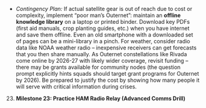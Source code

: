 - _Contingency Plan:_ If actual satellite gear is out of reach due to cost or complexity, implement “poor man’s Outernet”: maintain an **offline knowledge library** on a laptop or printed binder. Download key PDFs (first aid manuals, crop planting guides, etc.) when you have internet and save them offline. Even an old smartphone with a downloaded set of pages can be a mini-library in a pinch. For weather, consider radio data like NOAA weather radio – inexpensive receivers can get forecasts that you then share manually. As Outernet constellations like Rivada come online by 2026-27 with likely wider coverage, revisit funding – there may be grants available for community nodes (the question prompt explicitly hints squads should target grant programs for Outernet by 2026). Be prepared to justify the cost by showing how many people it will serve with critical information during crises.  
23. **Milestone 23: Practice HAM Radio Relay (Advanced Comms Drill)**